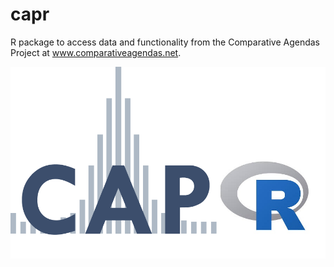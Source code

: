 # capr
R package to access data and functionality from the Comparative Agendas Project at www.comparativeagendas.net.

![](Data/CAPr.png) 
